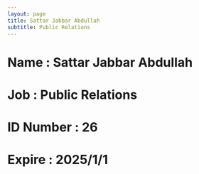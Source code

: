 ```yaml
---
layout: page
title: Sattar Jabbar Abdullah
subtitle: Public Relations
---
```

# Name : Sattar Jabbar Abdullah
# Job : Public Relations
# ID Number : 26
# Expire : 2025/1/1
